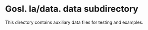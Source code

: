 # Gosl. la/data. data subdirectory

This directory contains auxiliary data files for testing and examples.
